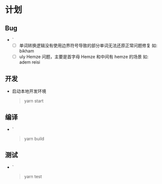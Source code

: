 # 计划

## Bug

- `
  - [ ] 单词转换逻辑没有使用边界符号导致的部分单词无法还原正常问题修复 如: bikham
  - [ ] uly Hemze 问题，主要是首字母 Hemze 和中间有 hemze 的场景 如: adem reisi

## 开发

- 启动本地开发环境

  > yarn start

## 编译

- `
  > yarn build

## 测试

- `
  > yarn test
